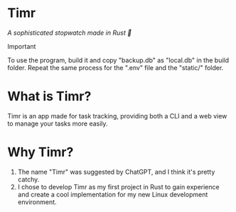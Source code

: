 # Timr
_A sophisticated stopwatch made in Rust :crab:_

> [!IMPORTANT]
> To use the program, build it and copy "backup.db" as "local.db" in the build folder. Repeat the same process for the ".env" file and the "static/" folder.

# What is Timr?
Timr is an app made for task tracking, providing both a CLI and a web view to manage your tasks more easily.

# Why Timr?
1. The name "Timr" was suggested by ChatGPT, and I think it's pretty catchy.
2. I chose to develop Timr as my first project in Rust to gain experience and create a cool implementation for my new Linux development environment.

